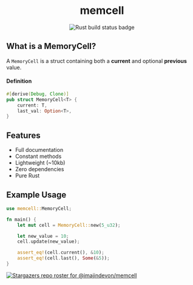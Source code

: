 <div align="center">
    <h1>memcell</h1>
    <img src="https://github.com/ImajinDevon/memcell/actions/workflows/rust.yml/badge.svg" alt="Rust build status badge">
</div>

## What is a MemoryCell?

A `MemoryCell` is a struct containing both a **current** and optional **previous** value.

#### Definition

```rust
#[derive(Debug, Clone)]
pub struct MemoryCell<T> {
    current: T,
    last_val: Option<T>,
}
```

## Features

- Full documentation
- Constant methods
- Lightweight (~10kb)
- Zero dependencies
- Pure Rust

## Example Usage

```rust
use memcell::MemoryCell;

fn main() {
    let mut cell = MemoryCell::new(5_u32);

    let new_value = 10;
    cell.update(new_value);

    assert_eq!(cell.current(), &10);
    assert_eq!(cell.last(), Some(&5));
}
```

[![Stargazers repo roster for @imajindevon/memcell](https://reporoster.com/stars/dark/imajindevon/memcell)](https://github.com/imajindevon/memcell/stargazers)
